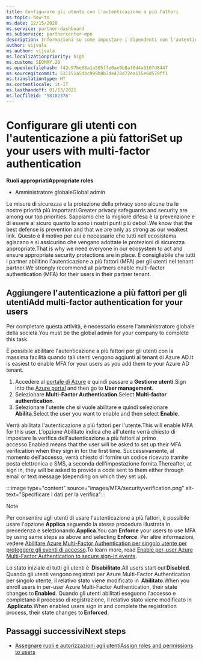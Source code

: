 ```yaml
---
title: Configurare gli utenti con l'autenticazione a più fattori
ms.topic: how-to
ms.date: 12/15/2020
ms.service: partner-dashboard
ms.subservice: partnercenter-mpn
description: Informazioni su come impostare i dipendenti con l'autenticazione a più fattori
author: vijvala
ms.author: vijvala
ms.localizationpriority: high
ms.custom: SEOMAY.20
ms.openlocfilehash: f42c97be88a1a505f7e0ae9b8af0d4a9167d8447
ms.sourcegitcommit: 531151a5dbc999b8b7de478d72ea115e6d579ff1
ms.translationtype: HT
ms.contentlocale: it-IT
ms.lasthandoff: 01/13/2021
ms.locfileid: "98182376"
---
```

# <a name="set-up-your-users-with-multi-factor-authentication"></a><span data-ttu-id="ef371-103">Configurare gli utenti con l'autenticazione a più fattori</span><span class="sxs-lookup"><span data-stu-id="ef371-103">Set up your users with multi-factor authentication</span></span>

<span data-ttu-id="ef371-104">**Ruoli appropriati**</span><span class="sxs-lookup"><span data-stu-id="ef371-104">**Appropriate roles**</span></span>

- <span data-ttu-id="ef371-105">Amministratore globale</span><span class="sxs-lookup"><span data-stu-id="ef371-105">Global admin</span></span>

<span data-ttu-id="ef371-106">Le misure di sicurezza e la protezione della privacy sono alcune tra le nostre priorità più importanti.</span><span class="sxs-lookup"><span data-stu-id="ef371-106">Greater privacy safeguards and security are among our top priorities.</span></span> <span data-ttu-id="ef371-107">Sappiamo che la migliore difesa è la prevenzione e di essere al sicuro quanto lo sono i nostri punti più deboli.</span><span class="sxs-lookup"><span data-stu-id="ef371-107">We know that the best defense is prevention and that we are only as strong as our weakest link.</span></span> <span data-ttu-id="ef371-108">Questo è il motivo per cui è necessario che tutti nell'ecosistema agiscano e si assicurino che vengano adottate le protezioni di sicurezza appropriate.</span><span class="sxs-lookup"><span data-stu-id="ef371-108">That is why we need everyone in our ecosystem to act and ensure appropriate security protections are in place.</span></span> <span data-ttu-id="ef371-109">È consigliabile che tutti i partner abilitino l'autenticazione a più fattori (MFA) per gli utenti nel tenant partner.</span><span class="sxs-lookup"><span data-stu-id="ef371-109">We strongly recommend all partners enable multi-factor authentication (MFA) for their users in their partner tenant.</span></span> 

## <a name="add-multi-factor-authentication-for-your-users"></a><span data-ttu-id="ef371-110">Aggiungere l'autenticazione a più fattori per gli utenti</span><span class="sxs-lookup"><span data-stu-id="ef371-110">Add multi-factor authentication for your users</span></span>

<span data-ttu-id="ef371-111">Per completare questa attività, è necessario essere l'amministratore globale della società.</span><span class="sxs-lookup"><span data-stu-id="ef371-111">You must be the global admin for your company to complete this task.</span></span>

<span data-ttu-id="ef371-112">È possibile abilitare l'autenticazione a più fattori per gli utenti con la massima facilità quando tali utenti vengono aggiunti al tenant di Azure AD.</span><span class="sxs-lookup"><span data-stu-id="ef371-112">It is easiest to enable MFA for your users as you add them to your Azure AD tenant.</span></span>

1. <span data-ttu-id="ef371-113">Accedere al [portale di Azure](https://portal.azure.com) e quindi passare a **Gestione utenti**.</span><span class="sxs-lookup"><span data-stu-id="ef371-113">Sign into the [Azure portal](https://portal.azure.com) and then go to **User management**.</span></span>
1. <span data-ttu-id="ef371-114">Selezionare **Multi-Factor Authentication**.</span><span class="sxs-lookup"><span data-stu-id="ef371-114">Select **Multi-factor authentication**.</span></span>
1. <span data-ttu-id="ef371-115">Selezionare l'utente che si vuole abilitare e quindi selezionare **Abilita**.</span><span class="sxs-lookup"><span data-stu-id="ef371-115">Select the user you want to enable and then select **Enable**.</span></span>

<span data-ttu-id="ef371-116">Verrà abilitata l'autenticazione a più fattori per l'utente.</span><span class="sxs-lookup"><span data-stu-id="ef371-116">This will enable MFA for this user.</span></span> <span data-ttu-id="ef371-117">L'opzione Abilitato indica che all'utente verrà chiesto di impostare la verifica dell'autenticazione a più fattori al primo accesso.</span><span class="sxs-lookup"><span data-stu-id="ef371-117">Enabled means that the user will be asked to set up their MFA verification when they sign in for the first time.</span></span> <span data-ttu-id="ef371-118">Successivamente, al momento dell'accesso, verrà chiesto di fornire un codice ricevuto tramite posta elettronica o SMS, a seconda dell'impostazione fornita.</span><span class="sxs-lookup"><span data-stu-id="ef371-118">Thereafter, at sign in, they will be asked to provide a code sent to them either through email or text message (depending on which they set up).</span></span>  

:::image type="content" source="images/MFA/securityverification.png" alt-text="Specificare i dati per la verifica":::

>[!NOTE]
><span data-ttu-id="ef371-120">Per consentire agli utenti di usare l'autenticazione a più fattori, è possibile usare l'opzione **Applica** seguendo la stessa procedura illustrata in precedenza e selezionando **Applica**.</span><span class="sxs-lookup"><span data-stu-id="ef371-120">You can **Enforce** your users to use MFA by using same steps as above and selecting **Enforce**.</span></span> <span data-ttu-id="ef371-121">Per altre informazioni, vedere [Abilitare Azure Multi-Factor Authentication per singolo utente per proteggere gli eventi di accesso](/azure/active-directory/authentication/howto-mfa-userstates).</span><span class="sxs-lookup"><span data-stu-id="ef371-121">To learn more, read [Enable per-user Azure Multi-Factor Authentication to secure sign-in events](/azure/active-directory/authentication/howto-mfa-userstates).</span></span> 

<span data-ttu-id="ef371-122">Lo stato iniziale di tutti gli utenti è  **Disabilitato**.</span><span class="sxs-lookup"><span data-stu-id="ef371-122">All users start out **Disabled**.</span></span> <span data-ttu-id="ef371-123">Quando gli utenti vengono registrati per Azure Multi-Factor Authentication per singolo utente, il relativo stato viene modificato in  **Abilitato**.</span><span class="sxs-lookup"><span data-stu-id="ef371-123">When you enroll users in per-user Azure Multi-Factor Authentication, their state changes to **Enabled**.</span></span> <span data-ttu-id="ef371-124">Quando gli utenti abilitati eseguono l'accesso e completano il processo di registrazione, il relativo stato viene modificato in  **Applicato**.</span><span class="sxs-lookup"><span data-stu-id="ef371-124">When enabled users sign in and complete the registration process, their state changes to **Enforced**.</span></span> 

## <a name="next-steps"></a><span data-ttu-id="ef371-125">Passaggi successivi</span><span class="sxs-lookup"><span data-stu-id="ef371-125">Next steps</span></span>

- [<span data-ttu-id="ef371-126">Assegnare ruoli e autorizzazioni agli utenti</span><span class="sxs-lookup"><span data-stu-id="ef371-126">Assign roles and permissions to users</span></span>](permissions-overview.md)